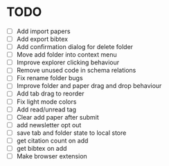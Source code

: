 # TODO

- [ ] Add import papers
- [ ] Add export bibtex
- [ ] Add confirmation dialog for delete folder
- [ ] Move add folder into context menu
- [ ] Improve explorer clicking behaviour
- [ ] Remove unused code in schema relations
- [ ] Fix rename folder bugs
- [ ] Improve folder and paper drag and drop behaviour
- [ ] Add tab drag to reorder
- [ ] Fix light mode colors
- [ ] Add read/unread tag
- [ ] Clear add paper after submit
- [ ] add newsletter opt out
- [ ] save tab and folder state to local store
- [ ] get citation count on add
- [ ] get bibtex on add
- [ ] Make browser extension
